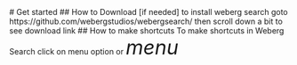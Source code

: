 <link href="https://fonts.googleapis.com/icon?family=Material+Icons" rel="stylesheet">
# Get started
## How to Download [if needed]
to install weberg search goto https://github.com/webergstudios/webergsearch/ then scroll down a bit to see download link
## How to make shortcuts
To make shortcuts in Weberg Search click on menu option or <i class="material-icons" style="font-size:36px">menu</i>
